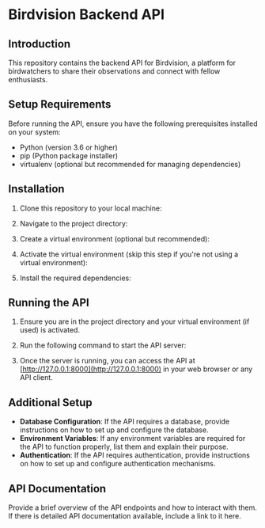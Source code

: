 # Birdvision Backend API

## Introduction

This repository contains the backend API for Birdvision, a platform for birdwatchers to share their observations and connect with fellow enthusiasts.

## Setup Requirements

Before running the API, ensure you have the following prerequisites installed on your system:

- Python (version 3.6 or higher)
- pip (Python package installer)
- virtualenv (optional but recommended for managing dependencies)

## Installation

1. Clone this repository to your local machine:


2. Navigate to the project directory:


3. Create a virtual environment (optional but recommended):


4. Activate the virtual environment (skip this step if you're not using a virtual environment):


5. Install the required dependencies:


## Running the API

1. Ensure you are in the project directory and your virtual environment (if used) is activated.

2. Run the following command to start the API server:

3. Once the server is running, you can access the API at [http://127.0.0.1:8000](http://127.0.0.1:8000) in your web browser or any API client.

## Additional Setup

- **Database Configuration**: If the API requires a database, provide instructions on how to set up and configure the database.
- **Environment Variables**: If any environment variables are required for the API to function properly, list them and explain their purpose.
- **Authentication**: If the API requires authentication, provide instructions on how to set up and configure authentication mechanisms.

## API Documentation

Provide a brief overview of the API endpoints and how to interact with them. If there is detailed API documentation available, include a link to it here.


